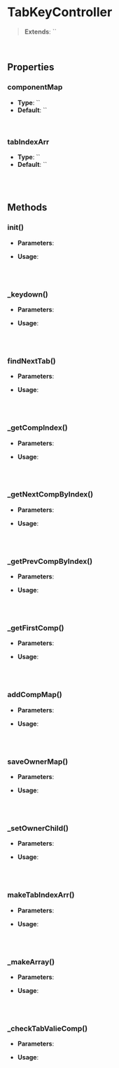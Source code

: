 # TabKeyController
> **Extends**: ``



<br/>

## Properties

### componentMap



* **Type**: ``
* **Default**: ``

<br/>

### tabIndexArr



* **Type**: ``
* **Default**: ``

<br/>
<br/>

## Methods


### init()



* **Parameters**: 


* **Usage**: 
```js

```

<br/>

### _keydown()



* **Parameters**: 


* **Usage**: 
```js

```

<br/>

### findNextTab()



* **Parameters**: 


* **Usage**: 
```js

```

<br/>

### _getCompIndex()



* **Parameters**: 


* **Usage**: 
```js

```

<br/>

### _getNextCompByIndex()



* **Parameters**: 


* **Usage**: 
```js

```

<br/>

### _getPrevCompByIndex()



* **Parameters**: 


* **Usage**: 
```js

```

<br/>

### _getFirstComp()



* **Parameters**: 


* **Usage**: 
```js

```

<br/>

### addCompMap()



* **Parameters**: 


* **Usage**: 
```js

```

<br/>

### saveOwnerMap()



* **Parameters**: 


* **Usage**: 
```js

```

<br/>

### _setOwnerChild()



* **Parameters**: 


* **Usage**: 
```js

```

<br/>

### makeTabIndexArr()



* **Parameters**: 


* **Usage**: 
```js

```

<br/>

### _makeArray()



* **Parameters**: 


* **Usage**: 
```js

```

<br/>

### _checkTabValieComp()



* **Parameters**: 


* **Usage**: 
```js

```

<br/>